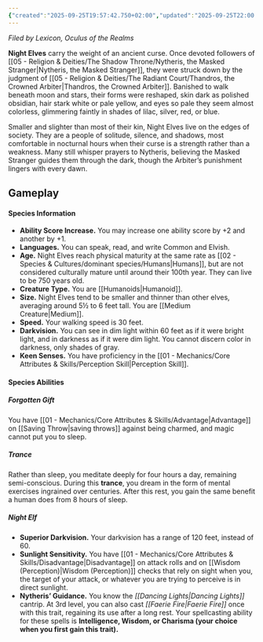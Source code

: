 ```yaml
---
{"created":"2025-09-25T19:57:42.750+02:00","updated":"2025-09-25T22:00:28.000+02:00","cssclasses":null,"tags":null,"dg-publish":true,"permalink":"/02-species-and-cultures/dominant-species/elves/night-elves/","dgPassFrontmatter":true}
---
```


_Filed by Lexicon, Oculus of the Realms_

**Night Elves** carry the weight of an ancient curse. Once devoted followers of [[05 - Religion & Deities/The Shadow Throne/Nytheris, the Masked Stranger\|Nytheris, the Masked Stranger]], they were struck down by the judgment of [[05 - Religion & Deities/The Radiant Court/Thandros, the Crowned Arbiter\|Thandros, the Crowned Arbiter]]. Banished to walk beneath moon and stars, their forms were reshaped, skin dark as polished obsidian, hair stark white or pale yellow, and eyes so pale they seem almost colorless, glimmering faintly in shades of lilac, silver, red, or blue.

Smaller and slighter than most of their kin, Night Elves live on the edges of society. They are a people of solitude, silence, and shadows, most comfortable in nocturnal hours when their curse is a strength rather than a weakness. Many still whisper prayers to Nytheris, believing the Masked Stranger guides them through the dark, though the Arbiter’s punishment lingers with every dawn.

## Gameplay
#### Species Information
- **Ability Score Increase.** You may increase one ability score by +2 and another by +1.
- **Languages.** You can speak, read, and write Common and Elvish.
- **Age.** Night Elves reach physical maturity at the same rate as [[02 - Species & Cultures/dominant species/Humans\|Humans]], but are not considered culturally mature until around their 100th year. They can live to be 750 years old.
- **Creature Type.** You are [[Humanoids\|Humanoid]].
- **Size.** Night Elves tend to be smaller and thinner than other elves, averaging around 5½ to 6 feet tall. You are [[Medium Creature\|Medium]].
- **Speed.** Your walking speed is 30 feet.
- **Darkvision.** You can see in dim light within 60 feet as if it were bright light, and in darkness as if it were dim light. You cannot discern color in darkness, only shades of gray.
- **Keen Senses.** You have proficiency in the [[01 - Mechanics/Core Attributes & Skills/Perception Skill\|Perception Skill]].

#### Species Abilities
##### Forgotten Gift
You have [[01 - Mechanics/Core Attributes & Skills/Advantage\|Advantage]] on [[Saving Throw\|saving throws]] against being charmed, and magic cannot put you to sleep.

##### Trance
Rather than sleep, you meditate deeply for four hours a day, remaining semi-conscious. During this **trance**, you dream in the form of mental exercises ingrained over centuries. After this rest, you gain the same benefit a human does from 8 hours of sleep.

##### Night Elf
- **Superior Darkvision.** Your darkvision has a range of 120 feet, instead of 60.
- **Sunlight Sensitivity.** You have [[01 - Mechanics/Core Attributes & Skills/Disadvantage\|Disadvantage]] on attack rolls and on [[Wisdom (Perception)\|Wisdom (Perception)]] checks that rely on sight when you, the target of your attack, or whatever you are trying to perceive is in direct sunlight.
- **Nytheris’ Guidance.** You know the _[[Dancing Lights\|Dancing Lights]]_ cantrip. At 3rd level, you can also cast _[[Faerie Fire\|Faerie Fire]]_ once with this trait, regaining its use after a long rest. Your spellcasting ability for these spells is **Intelligence, Wisdom, or Charisma (your choice when you first gain this trait).**